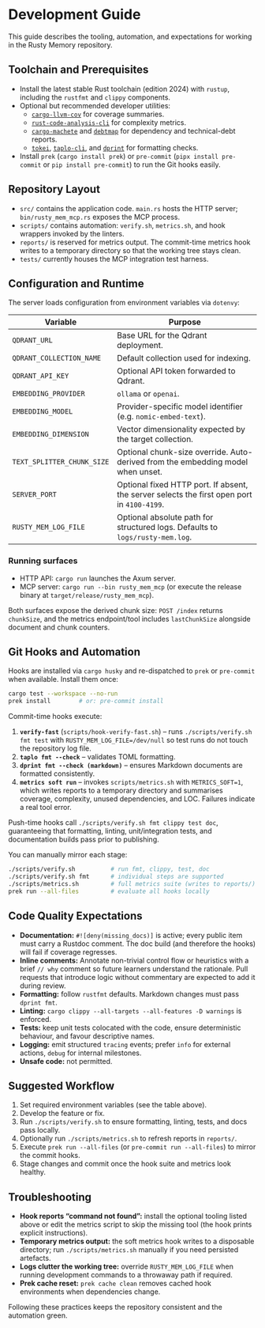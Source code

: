 # Development Guide

This guide describes the tooling, automation, and expectations for working in the Rusty Memory repository.

## Toolchain and Prerequisites

- Install the latest stable Rust toolchain (edition 2024) with `rustup`, including the `rustfmt` and `clippy` components.
- Optional but recommended developer utilities:
  - [`cargo-llvm-cov`](https://github.com/taiki-e/cargo-llvm-cov) for coverage summaries.
  - [`rust-code-analysis-cli`](https://github.com/mozilla/rust-code-analysis) for complexity metrics.
  - [`cargo-machete`](https://github.com/bnjbvr/cargo-machete) and [`debtmap`](https://github.com/frewsxcv/debtmap) for dependency and technical-debt reports.
  - [`tokei`](https://github.com/XAMPPRocky/tokei), [`taplo-cli`](https://taplo.tamasfe.dev/cli/), and [`dprint`](https://dprint.dev/) for formatting checks.
- Install `prek` (`cargo install prek`) or `pre-commit` (`pipx install pre-commit` or `pip install pre-commit`) to run the Git hooks easily.

## Repository Layout

- `src/` contains the application code. `main.rs` hosts the HTTP server; `bin/rusty_mem_mcp.rs` exposes the MCP process.
- `scripts/` contains automation: `verify.sh`, `metrics.sh`, and hook wrappers invoked by the linters.
- `reports/` is reserved for metrics output. The commit-time metrics hook writes to a temporary directory so that the working tree stays clean.
- `tests/` currently houses the MCP integration test harness.

## Configuration and Runtime

The server loads configuration from environment variables via `dotenvy`:

| Variable                   | Purpose                                                                                     |
| -------------------------- | ------------------------------------------------------------------------------------------- |
| `QDRANT_URL`               | Base URL for the Qdrant deployment.                                                         |
| `QDRANT_COLLECTION_NAME`   | Default collection used for indexing.                                                       |
| `QDRANT_API_KEY`           | Optional API token forwarded to Qdrant.                                                     |
| `EMBEDDING_PROVIDER`       | `ollama` or `openai`.                                                                       |
| `EMBEDDING_MODEL`          | Provider-specific model identifier (e.g. `nomic-embed-text`).                               |
| `EMBEDDING_DIMENSION`      | Vector dimensionality expected by the target collection.                                    |
| `TEXT_SPLITTER_CHUNK_SIZE` | Optional chunk-size override. Auto-derived from the embedding model when unset.             |
| `SERVER_PORT`              | Optional fixed HTTP port. If absent, the server selects the first open port in `4100-4199`. |
| `RUSTY_MEM_LOG_FILE`       | Optional absolute path for structured logs. Defaults to `logs/rusty-mem.log`.               |

### Running surfaces

- HTTP API: `cargo run` launches the Axum server.
- MCP server: `cargo run --bin rusty_mem_mcp` (or execute the release binary at `target/release/rusty_mem_mcp`).

Both surfaces expose the derived chunk size: `POST /index` returns `chunkSize`, and the metrics endpoint/tool includes `lastChunkSize` alongside document and chunk counters.

## Git Hooks and Automation

Hooks are installed via `cargo husky` and re-dispatched to `prek` or `pre-commit` when available. Install them once:

```bash
cargo test --workspace --no-run
prek install        # or: pre-commit install
```

Commit-time hooks execute:

1. **`verify-fast`** (`scripts/hook-verify-fast.sh`) – runs `./scripts/verify.sh fmt test` with `RUSTY_MEM_LOG_FILE=/dev/null` so test runs do not touch the repository log file.
2. **`taplo fmt --check`** – validates TOML formatting.
3. **`dprint fmt --check (markdown)`** – ensures Markdown documents are formatted consistently.
4. **`metrics soft run`** – invokes `scripts/metrics.sh` with `METRICS_SOFT=1`, which writes reports to a temporary directory and summarises coverage, complexity, unused dependencies, and LOC. Failures indicate a real tool error.

Push-time hooks call `./scripts/verify.sh fmt clippy test doc`, guaranteeing that formatting, linting, unit/integration tests, and documentation builds pass prior to publishing.

You can manually mirror each stage:

```bash
./scripts/verify.sh          # run fmt, clippy, test, doc
./scripts/verify.sh fmt      # individual steps are supported
./scripts/metrics.sh         # full metrics suite (writes to reports/)
prek run --all-files         # evaluate all hooks locally
```

## Code Quality Expectations

- **Documentation:** `#![deny(missing_docs)]` is active; every public item must carry a Rustdoc comment. The doc build (and therefore the hooks) will fail if coverage regresses.
- **Inline comments:** Annotate non-trivial control flow or heuristics with a brief `// why` comment so future learners understand the rationale. Pull requests that introduce logic without commentary are expected to add it during review.
- **Formatting:** follow `rustfmt` defaults. Markdown changes must pass `dprint fmt`.
- **Linting:** `cargo clippy --all-targets --all-features -D warnings` is enforced.
- **Tests:** keep unit tests colocated with the code, ensure deterministic behaviour, and favour descriptive names.
- **Logging:** emit structured `tracing` events; prefer `info` for external actions, `debug` for internal milestones.
- **Unsafe code:** not permitted.

## Suggested Workflow

1. Set required environment variables (see the table above).
2. Develop the feature or fix.
3. Run `./scripts/verify.sh` to ensure formatting, linting, tests, and docs pass locally.
4. Optionally run `./scripts/metrics.sh` to refresh reports in `reports/`.
5. Execute `prek run --all-files` (or `pre-commit run --all-files`) to mirror the commit hooks.
6. Stage changes and commit once the hook suite and metrics look healthy.

## Troubleshooting

- **Hook reports “command not found”:** install the optional tooling listed above or edit the metrics script to skip the missing tool (the hook prints explicit instructions).
- **Temporary metrics output:** the soft metrics hook writes to a disposable directory; run `./scripts/metrics.sh` manually if you need persisted artefacts.
- **Logs clutter the working tree:** override `RUSTY_MEM_LOG_FILE` when running development commands to a throwaway path if required.
- **Prek cache reset:** `prek cache clean` removes cached hook environments when dependencies change.

Following these practices keeps the repository consistent and the automation green.
